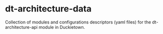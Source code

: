 # dt-architecture-data

Collection of modules and configurations descriptors (yaml files) for the dt-architecture-api module in Duckietown.
